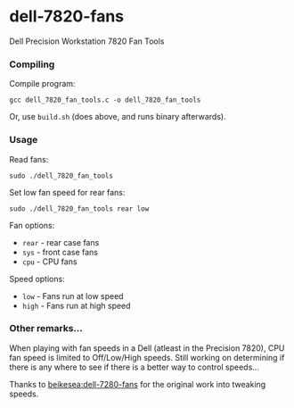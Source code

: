 # dell-7820-fans
Dell Precision Workstation 7820 Fan Tools

### Compiling
Compile program:

```
gcc dell_7820_fan_tools.c -o dell_7820_fan_tools
```
Or, use `build.sh` (does above, and runs binary afterwards).


### Usage

Read fans: 
```
sudo ./dell_7820_fan_tools
```

Set low fan speed for rear fans:
```
sudo ./dell_7820_fan_tools rear low
```

Fan options:
- `rear` - rear case fans
- `sys` - front case fans
- `cpu` - CPU fans

Speed options:
- `low` - Fans run at low speed
- `high` - Fans run at high speed


### Other remarks...
When playing with fan speeds in a Dell (atleast in the Precision 7820), CPU fan
speed is limited to Off/Low/High speeds.  Still working on determining if there
is any where to see if there is a better way to control speeds...  

Thanks to [beikesea:dell-7280-fans](https://github.com/beikesea/dell-7820-fans) for the
original work into tweaking speeds.
